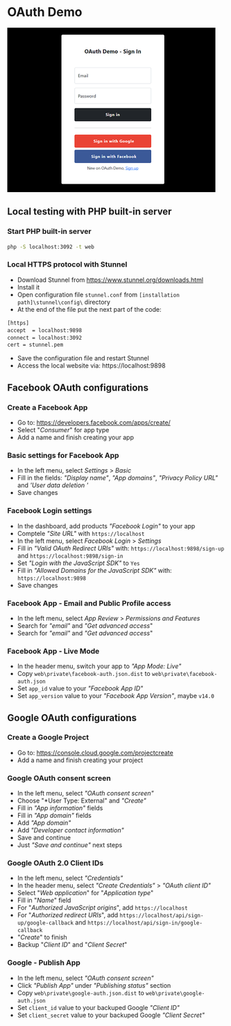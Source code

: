 # OAuth Demo

<img src="./screenshot.png"/>

## Local testing with PHP built-in server

### Start PHP built-in server
```sh
php -S localhost:3092 -t web
```

### Local HTTPS protocol with Stunnel
- Download Stunnel from https://www.stunnel.org/downloads.html
- Install it
- Open configuration file `stunnel.conf` from `[installation path]\stunnel\config\` directory
- At the end of the file put the next part of the code:

```sh
[https]
accept  = localhost:9898
connect = localhost:3092
cert = stunnel.pem
```
- Save the configuration file and restart Stunnel
- Access the local website via: https://localhost:9898


## Facebook OAuth configurations

### Create a Facebook App
- Go to: https://developers.facebook.com/apps/create/
- Select "*Consumer*" for app type
- Add a name and finish creating your app

### Basic settings for Facebook App
- In the left menu, select *Settings* > *Basic*
- Fill in the fields: *"Display name"*, *"App domains"*, *"Privacy Policy URL"* and *'User data deletion
'*
- Save changes

### Facebook Login settings
- In the dashboard, add products *"Facebook Login"* to your app
- Comptele *"Site URL"* with `https://localhost`
- In the left menu, select *Facebook Login* > *Settings*
- Fill in *"Valid OAuth Redirect URIs"* with: `https://localhost:9898/sign-up` and `https://localhost:9898/sign-in`
- Set *"Login with the JavaScript SDK"* to `Yes`
- Fill in *"Allowed Domains for the JavaScript SDK"* with: `https://localhost:9898`
- Save changes

### Facebook App - Email and Public Profile access
- In the left menu, select *App Review* > *Permissions and Features*
- Search for *"email"* and *"Get advanced access*"
- Search for *"email"* and *"Get advanced access*"

### Facebook App - Live Mode
- In the header menu, switch your app to *"App Mode: Live"*
- Copy `web\private\facebook-auth.json.dist` to `web\private\facebook-auth.json`
- Set `app_id` value to your *"Facebook App ID"*
- Set `app_version` value to your *"Facebook App Version"*, maybe `v14.0`

## Google OAuth configurations

### Create a Google Project
- Go to: https://console.cloud.google.com/projectcreate
- Add a name and finish creating your project

### Google OAuth consent screen
- In the left menu, select *"OAuth consent screen"*
- Choose "*User Type: External" and *"Create"*
- Fill in *"App information"* fields
- Fill in *"App domain"* fields
- Add *"App domain"*
- Add *"Developer contact information"*
- Save and continue
- Just *"Save and continue"* next steps

### Google OAuth 2.0 Client IDs
- In the left menu, select *"Credentials"*
- In the header menu, select *"Create Credentials"* > *"OAuth client ID"*
- Select "*Web application*" for "*Application type*"
- Fill in "*Name*" field
- For "*Authorized JavaScript origins*", add `https://localhost`
- For "*Authorized redirect URIs*", add `https://localhost/api/sign-up/google-callback` and `https://localhost/api/sign-in/google-callback`
- "*Create*" to finish
- Backup "*Client ID*" and "*Client Secret*"

### Google - Publish App
- In the left menu, select *"OAuth consent screen"*
- Click *"Publish App"* under *"Publishing status"* section
- Copy `web\private\google-auth.json.dist` to `web\private\google-auth.json`
- Set `client_id` value to your backuped Google *"Client ID"*
- Set `client_secret` value to your backuped Google *"Client Secret"*
